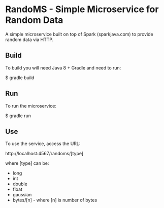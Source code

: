 RandoMS - Simple Microservice for Random Data
=============================================

A simple microservice built on top of Spark (sparkjava.com) to provide random
data via HTTP.

Build
-----
To build you will need Java 8 + Gradle and need to run: 

$ gradle build

Run
---
To run the microservice:

$ gradle run

Use
---
To use the service, access the URL:

http://localhost:4567/randoms/[type]

where [type] can be:

* long
* int
* double
* float
* gaussian
* bytes/[n] - where [n] is number of bytes

